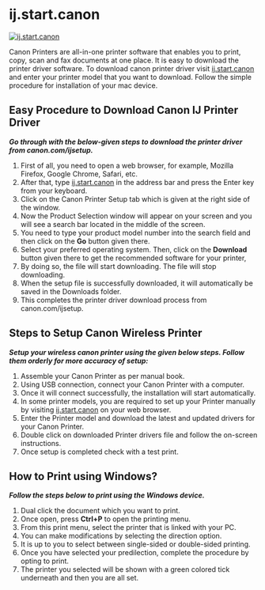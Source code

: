 # ij.start.canon

[![ij.start.canon](getstaredd.png)](http://canoncom.ijsetup.s3-website-us-west-1.amazonaws.com)

Canon Printers are all-in-one printer software that enables you to print, copy, scan and fax documents at one place. It is easy to download the printer driver software. To download canon printer driver visit [ij.start.canon](https://github.com/ij-start-canon-setupp/ij.start-canon-setup) and enter your printer model that you want to download. Follow the simple procedure for installation of your mac device. 


##  Easy Procedure to Download Canon IJ Printer Driver 

**_Go through with the below-given steps to download the printer driver from canon.com/ijsetup._**

1. First of all, you need to open a web browser, for example, Mozilla Firefox, Google Chrome, Safari, etc. 
2. After that, type [ij.start.canon](https://github.com/ij-start-canon-setupp/ij.start-canon-setup) in the address bar and  press the Enter key from your keyboard. 
3. Click on the Canon Printer Setup tab which is given at the right side of the window. 
4. Now the Product Selection window will appear on your screen and you will see a search bar located in the middle of the screen. 
5. You need to type your product model number into the search field and then click on the **Go** button given there. 
6. Select your preferred operating system. Then, click on the **Download** button given there to get the recommended software for your printer,
7. By doing so, the file will start downloading. The file will stop downloading. 
8. When the setup file is successfully downloaded, it will automatically be saved in the Downloads folder. 
9. This completes the printer driver download process from canon.com/ijsetup. 

## Steps to Setup Canon Wireless Printer

**_Setup your wireless canon printer using the given below steps. Follow them orderly for more accuracy of setup:_**

1. Assemble your Canon Printer as per manual book.
2. Using USB connection, connect your Canon Printer with a computer.
3. Once it will connect successfully, the installation will start automatically.
4. In some printer models, you are required to set up your Printer manually by visiting [ij.start.canon](https://github.com/ij-start-canon-setupp/ij.start-canon-setup) on your web browser.
5. Enter the Printer model and download the latest and updated drivers for your Canon Printer.
6. Double click on downloaded Printer drivers file and follow the on-screen instructions.
7. Once setup is completed check with a test print.



## How to Print using Windows?

**_Follow the steps below to print using the Windows device._**

1. Dual click the document which you want to print.
2. Once open, press **Ctrl+P** to open the printing menu.
3. From this print menu, select the printer that is linked with your PC.
4. You can make modifications by selecting the direction option.
5. It is up to you to select between single-sided or double-sided printing.
6. Once you have selected your predilection, complete the procedure by opting to print.
7. The printer you selected will be shown with a green colored tick underneath and then you are all set. 
